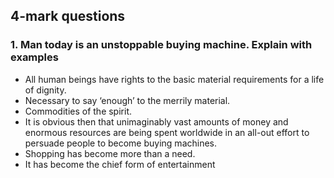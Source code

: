 ## 4-mark questions
### 1. Man today is an unstoppable buying machine. Explain with examples
*  All human beings have rights to the basic material requirements for a life of dignity.
*  Necessary to say ‘enough’ to the merrily material.
*  Commodities of the spirit.
*  It is obvious then that unimaginably vast amounts of money and enormous resources are being spent worldwide in an all-out effort to persuade people to become buying machines.
*  Shopping has become more than a need.
*  It has become the chief form of entertainment
